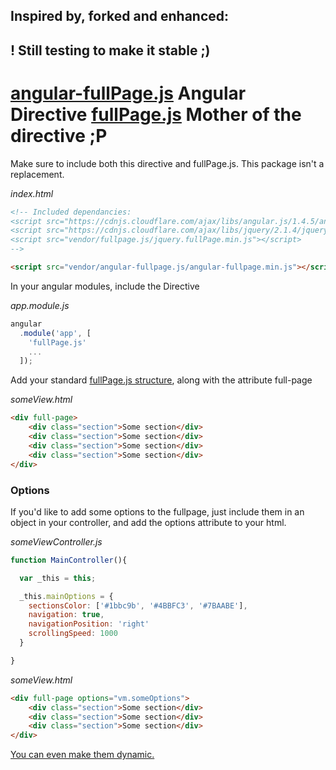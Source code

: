 
## Inspired by, forked and enhanced:

## ! Still testing to make it stable ;)

[angular-fullPage.js](https://github.com/hellsan631/angular-fullpage.js) Angular Directive
[fullPage.js](https://github.com/alvarotrigo/fullPage.js) Mother of the directive ;P
====

Make sure to include both this directive and fullPage.js. This package isn't a replacement.

_index.html_
```html
<!-- Included dependancies:
<script src="https://cdnjs.cloudflare.com/ajax/libs/angular.js/1.4.5/angular.min.js"></script>
<script src="https://cdnjs.cloudflare.com/ajax/libs/jquery/2.1.4/jquery.min.js"></script>
<script src="vendor/fullpage.js/jquery.fullPage.min.js"></script>
-->

<script src="vendor/angular-fullpage.js/angular-fullpage.min.js"></script>
```

In your angular modules, include the Directive

_app.module.js_
```js
angular
  .module('app', [
    'fullPage.js'
    ...
  ]);
```

Add your standard [fullPage.js structure](https://github.com/alvarotrigo/fullPage.js/#required-html-structure),
along with the attribute full-page

_someView.html_
```html
<div full-page>
    <div class="section">Some section</div>
    <div class="section">Some section</div>
    <div class="section">Some section</div>
    <div class="section">Some section</div>
</div>
```

### Options

If you'd like to add some options to the fullpage, just include them in an object in your controller, and add the options attribute to your html.

_someViewController.js_
```js
function MainController(){

  var _this = this;

  _this.mainOptions = {
    sectionsColor: ['#1bbc9b', '#4BBFC3', '#7BAABE'],
    navigation: true,
    navigationPosition: 'right'
    scrollingSpeed: 1000
  }

}
```

_someView.html_
```html
<div full-page options="vm.someOptions">
    <div class="section">Some section</div>
    <div class="section">Some section</div>
    <div class="section">Some section</div>
</div>
```

[You can even make them dynamic.](http://hellsan631.github.io/angular-fullpage.js/#/dynamic)
